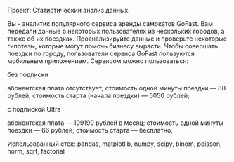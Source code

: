 Проект: Статистический анализ данных.

Вы - аналитик популярного сервиса аренды самокатов GoFast. Вам передали данные о некоторых пользователях из нескольких городов, а также об их поездках. Проанализируйте данные и проверьте некоторые гипотезы, которые могут помочь бизнесу вырасти.
Чтобы совершать поездки по городу, пользователи сервиса GoFast пользуются мобильным приложением. Сервисом можно пользоваться:

без подписки
      
  абонентская плата отсутствует;
  стоимость одной минуты поездки — 88 рублей;
  стоимость старта (начала поездки) — 5050 рублей;
  
с подпиской Ultra
      
  абонентская плата — 199199 рублей в месяц;
  стоимость одной минуты поездки — 66 рублей;
  стоимость старта — бесплатно.

Использованный стек: pandas, matplotlib, numpy, scipy, binom, poisson, norm, sqrt, factorial
